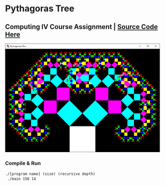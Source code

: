 # Pythagoras Tree
## Computing IV Course Assignment | [Source Code Here](https://github.com/alexbochman/Pythgoras-Tree)

![Pythagoras Tree](./tree.PNG)

### Compile & Run

```
./[program name] (size) (recursive depth)
 ./main 150 14
```
